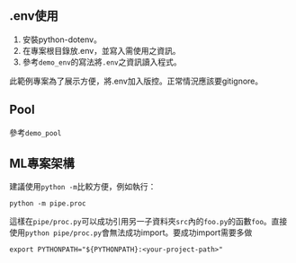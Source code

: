 ## .env使用
1. 安裝python-dotenv。
2. 在專案根目錄放.env，並寫入需使用之資訊。
3. 參考`demo_env`的寫法將`.env`之資訊讀入程式。

此範例專案為了展示方便，將.env加入版控。正常情況應該要gitignore。

## Pool
參考`demo_pool`

## ML專案架構
建議使用`python -m`比較方便，例如執行：
```
python -m pipe.proc
```
這樣在`pipe/proc.py`可以成功引用另一子資料夾`src`內的`foo.py`的函數`foo`。直接使用`python pipe/proc.py`會無法成功import。要成功import需要多做
```
export PYTHONPATH="${PYTHONPATH}:<your-project-path>" 
```